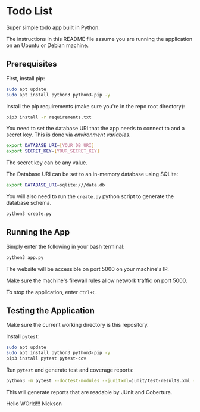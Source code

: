 # Todo List

Super simple todo app built in Python.

The instructions in this README file assume you are running the application on an Ubuntu or Debian machine.

## Prerequisites

First, install pip:

```bash
sudo apt update
sudo apt install python3 python3-pip -y
```

Install the pip requirements (make sure you're in the repo root directory):

```bash
pip3 install -r requirements.txt
```

You need to set the database URI that the app needs to connect to and a secret key. This is done via *environment variables*.

```bash
export DATABASE_URI=[YOUR_DB_URI]
export SECRET_KEY=[YOUR_SECRET_KEY]
```

The secret key can be any value.

The Database URI can be set to an in-memory database using SQLite:

```bash
export DATABASE_URI=sqlite:///data.db
```

You will also need to run the `create.py` python script to generate the database schema.

```bash
python3 create.py
```

## Running the App

Simply enter the following in your bash terminal:

```bash
python3 app.py
```

The website will be accessible on port 5000 on your machine's IP.

Make sure the machine's firewall rules allow network traffic on port 5000.

To stop the application, enter `ctrl+C`.

## Testing the Application

Make sure the current working directory is this repository.

Install `pytest`:

```bash
sudo apt update 
sudo apt install python3 python3-pip -y
pip3 install pytest pytest-cov
```

Run `pytest` and generate test and coverage reports:

```bash
python3 -m pytest --doctest-modules --junitxml=junit/test-results.xml --cov=application --cov-report=xml --cov-report=html
```

This will generate reports that are readable by JUnit and Cobertura.

Hello WOrld!!!
Nickson 
